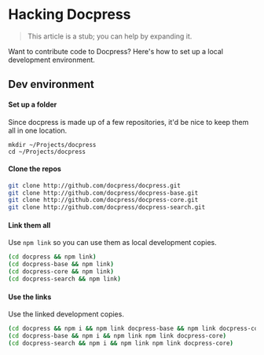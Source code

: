 # Hacking Docpress

> This article is a stub; you can help by expanding it.

Want to contribute code to Docpress? Here's how to set up a local development environment.

## Dev environment

#### Set up a folder
Since docpress is made up of a few repositories, it'd be nice to keep them all in one location.

```
mkdir ~/Projects/docpress
cd ~/Projects/docpress
```

#### Clone the repos

```sh
git clone http://github.com/docpress/docpress.git
git clone http://github.com/docpress/docpress-base.git
git clone http://github.com/docpress/docpress-core.git
git clone http://github.com/docpress/docpress-search.git
```

#### Link them all
Use `npm link` so you can use them as local development copies.

```sh
(cd docpress && npm link)
(cd docpress-base && npm link)
(cd docpress-core && npm link)
(cd docpress-search && npm link)
```

#### Use the links
Use the linked development copies.

```sh
(cd docpress && npm i && npm link docpress-base && npm link docpress-core)
(cd docpress-base && npm i && npm link npm link docpress-core)
(cd docpress-search && npm i && npm link npm link docpress-core)
```
